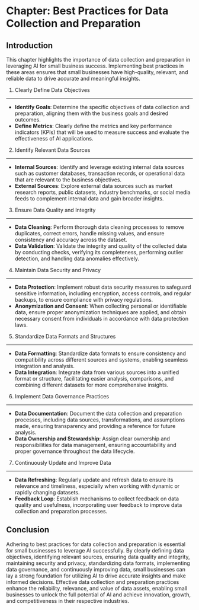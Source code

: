Chapter: Best Practices for Data Collection and Preparation
===========================================================

Introduction
------------

This chapter highlights the importance of data collection and preparation in leveraging AI for small business success. Implementing best practices in these areas ensures that small businesses have high-quality, relevant, and reliable data to drive accurate and meaningful insights.

1. Clearly Define Data Objectives
---------------------------------

* **Identify Goals**: Determine the specific objectives of data collection and preparation, aligning them with the business goals and desired outcomes.
* **Define Metrics**: Clearly define the metrics and key performance indicators (KPIs) that will be used to measure success and evaluate the effectiveness of AI applications.

2. Identify Relevant Data Sources
---------------------------------

* **Internal Sources**: Identify and leverage existing internal data sources such as customer databases, transaction records, or operational data that are relevant to the business objectives.
* **External Sources**: Explore external data sources such as market research reports, public datasets, industry benchmarks, or social media feeds to complement internal data and gain broader insights.

3. Ensure Data Quality and Integrity
------------------------------------

* **Data Cleaning**: Perform thorough data cleaning processes to remove duplicates, correct errors, handle missing values, and ensure consistency and accuracy across the dataset.
* **Data Validation**: Validate the integrity and quality of the collected data by conducting checks, verifying its completeness, performing outlier detection, and handling data anomalies effectively.

4. Maintain Data Security and Privacy
-------------------------------------

* **Data Protection**: Implement robust data security measures to safeguard sensitive information, including encryption, access controls, and regular backups, to ensure compliance with privacy regulations.
* **Anonymization and Consent**: When collecting personal or identifiable data, ensure proper anonymization techniques are applied, and obtain necessary consent from individuals in accordance with data protection laws.

5. Standardize Data Formats and Structures
------------------------------------------

* **Data Formatting**: Standardize data formats to ensure consistency and compatibility across different sources and systems, enabling seamless integration and analysis.
* **Data Integration**: Integrate data from various sources into a unified format or structure, facilitating easier analysis, comparisons, and combining different datasets for more comprehensive insights.

6. Implement Data Governance Practices
--------------------------------------

* **Data Documentation**: Document the data collection and preparation processes, including data sources, transformations, and assumptions made, ensuring transparency and providing a reference for future analysis.
* **Data Ownership and Stewardship**: Assign clear ownership and responsibilities for data management, ensuring accountability and proper governance throughout the data lifecycle.

7. Continuously Update and Improve Data
---------------------------------------

* **Data Refreshing**: Regularly update and refresh data to ensure its relevance and timeliness, especially when working with dynamic or rapidly changing datasets.
* **Feedback Loop**: Establish mechanisms to collect feedback on data quality and usefulness, incorporating user feedback to improve data collection and preparation processes.

Conclusion
----------

Adhering to best practices for data collection and preparation is essential for small businesses to leverage AI successfully. By clearly defining data objectives, identifying relevant sources, ensuring data quality and integrity, maintaining security and privacy, standardizing data formats, implementing data governance, and continuously improving data, small businesses can lay a strong foundation for utilizing AI to drive accurate insights and make informed decisions. Effective data collection and preparation practices enhance the reliability, relevance, and value of data assets, enabling small businesses to unlock the full potential of AI and achieve innovation, growth, and competitiveness in their respective industries.
